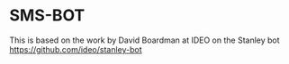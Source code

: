# SMS-BOT
This is based on the work by David Boardman at IDEO on the Stanley bot
https://github.com/ideo/stanley-bot
